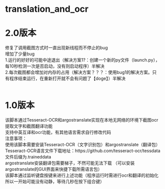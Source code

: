 # translation_and_ocr
<h1>2.0版本</h1>
修复了调用截图方式时一直出现新线程而不停止的bug </br>
增加了少量bug </br>
1.运行的好好的可能中途退出（解决方案1?：创建一个新的py文件（launch.py），每10秒检测一次是否启动，没有则启动程序）半解决</br>
2.每次截图都会增加对内存的占用（解决方案？？？：使用bug1的解决方案。只有程序结束运行，在重新打开就不会有问题了【doge】）半解决</br></br>
<h1>1.0版本</h1>
该脚本通过Tesseract-OCR和argostranslate实现在本地无网络的环境下截图ocr提取文字和截图翻译功能</br>
支持中英互译和ocr功能，有其他语言需求自行修改代码 </br>
注意事项： </br>
使用该脚本需要安装Tesseract-OCR（文字识别包）和argostranslate（翻译包） </br>
Tesseract-OCR语言文件下载地址：https://github.com/tesseract-ocr/tessdata  文件后缀为.traineddata</br>
argostranslate安装翻译包需要梯子，不然可能无法下载  （可以安装argostranslate的GUI界面来快捷下载所需语言包）</br>
该脚本通过监听键盘按键来进行上述功能（程序运行时需进行ocr和翻译的初始化 所以一开始可能没有动静，等待几秒在按下组合键）
